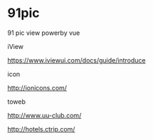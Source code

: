# 91pic
91 pic view powerby vue

iView

https://www.iviewui.com/docs/guide/introduce

icon

http://ionicons.com/

toweb

http://www.uu-club.com/

http://hotels.ctrip.com/
